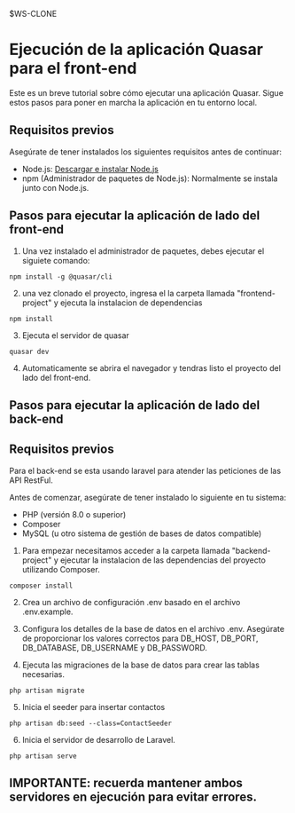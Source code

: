 $WS-CLONE

# Ejecución de la aplicación Quasar para el front-end

Este es un breve tutorial sobre cómo ejecutar una aplicación Quasar. Sigue estos pasos para poner en marcha la aplicación en tu entorno local.

## Requisitos previos

Asegúrate de tener instalados los siguientes requisitos antes de continuar:

- Node.js: [Descargar e instalar Node.js](https://nodejs.org)
- npm (Administrador de paquetes de Node.js): Normalmente se instala junto con Node.js.

## Pasos para ejecutar la aplicación de lado del front-end

1. Una vez instalado el administrador de paquetes, debes ejecutar el siguiete comando:
```
npm install -g @quasar/cli
```

2. una vez clonado el proyecto, ingresa el la carpeta llamada "frontend-project" y ejecuta la instalacion de dependencias

  ```
  npm install
  ```

3. Ejecuta el servidor de quasar

  ```
  quasar dev
  ```
4. Automaticamente se abrira el navegador y tendras listo el proyecto del lado del front-end.

## Pasos para ejecutar la aplicación de lado del back-end

## Requisitos previos

Para el back-end se esta usando laravel para atender las peticiones de las API RestFul.

Antes de comenzar, asegúrate de tener instalado lo siguiente en tu sistema:

- PHP (versión 8.0 o superior)
- Composer
- MySQL (u otro sistema de gestión de bases de datos compatible)

1. Para empezar necesitamos acceder a la carpeta llamada "backend-project" y ejecutar la instalacion de las dependencias del proyecto utilizando Composer. 
```
composer install
```
2. Crea un archivo de configuración .env basado en el archivo .env.example.
   
3. Configura los detalles de la base de datos en el archivo .env. Asegúrate de proporcionar los valores correctos para DB_HOST, DB_PORT, DB_DATABASE, DB_USERNAME y DB_PASSWORD.

4. Ejecuta las migraciones de la base de datos para crear las tablas necesarias.

```
php artisan migrate
```
5. Inicia el seeder para insertar contactos
```
php artisan db:seed --class=ContactSeeder
```
6. Inicia el servidor de desarrollo de Laravel.
```
php artisan serve
```

## IMPORTANTE: recuerda mantener ambos servidores en ejecución para evitar errores.




